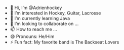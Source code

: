 - 👋 Hi, I’m @Adrienhockey
- 👀 I’m interested in Hockey, Guitar, Lacrosse
- 🌱 I’m currently learning Java
- 💞️ I’m looking to collaborate on ...
- 📫 How to reach me ...
- 😄 Pronouns: He/Him
- ⚡ Fun fact: My favorite band is The Backseat Lovers

<!---
Adrienhockey/Adrienhockey is a ✨ special ✨ repository because its `README.md` (this file) appears on your GitHub profile.
You can click the Preview link to take a look at your changes.
--->
